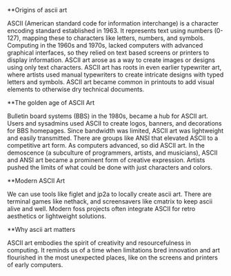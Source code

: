 **Origins of ascii art

ASCII (American standard code for information interchange) is a character encoding standard established in 1963. It represents text using numbers (0-127), mapping these to characters like letters, numbers, and symbols. Computing in the 1960s and 1970s, lacked computers with advanced graphical interfaces, so they relied on text based screens or printers to display information. ASCII art arose as a way to create images or designs using only text characters. ASCII art has roots in even earlier typewriter art, where artists used manual typewriters to create intricate designs with typed letters and symbols. ASCII art became common in printouts to add visual elements to otherwise dry technical documents. 

**The golden age of ASCII Art

Bulletin board systems (BBS) in the 1980s, became a hub for ASCII art. Users and sysadmins used ASCII to create logos, banners, and decorations for BBS homepages. Since bandwidth was limited, ASCII art was lightweight and easily transmitted. There are groups like ANSI that elevated ASCII to a competitive art form. As computers advanced, so did ASCII art. In the demoscence (a subculture of programmers, artists, and musicians), ASCII and ANSI art became a prominent form of creative expression. Artists pushed the limits of what could be done with just characters and colors.

**Modern ASCII Art

We can use tools like figlet and jp2a to locally create ascii art. There are terminal games like nethack, and screensavers like cmatrix to keep ascii alive and well. Modern foss projects often integrate ASCII for retro aesthetics or lightweight solutions.

**Why ascii art matters

ASCII art embodies the spirit of creativity and resourcefulness in computing. It reminds us of a time when limitations bred innovation and art flourished in the most unexpected places, like on the screens and printers of early computers.